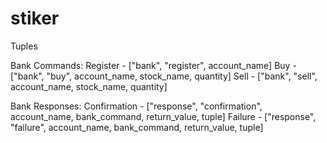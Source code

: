 stiker
======


Tuples

Bank Commands:
Register - ["bank", "register", account_name]
Buy      - ["bank", "buy", account_name, stock_name, quantity]
Sell     - ["bank", "sell", account_name, stock_name, quantity]


Bank Responses:
Confirmation  - ["response", "confirmation", account_name, bank_command, return_value, tuple]
Failure       - ["response", "failure", account_name, bank_command, return_value, tuple]